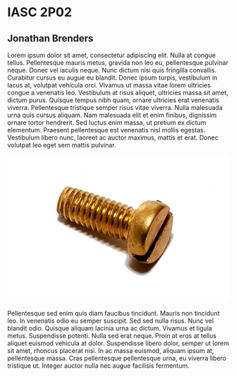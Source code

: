 # IASC 2P02
## Jonathan Brenders



Lorem ipsum dolor sit amet, consectetur adipiscing elit. Nulla at congue tellus. Pellentesque mauris metus, gravida non leo eu, pellentesque pulvinar neque. Donec vel iaculis neque. Nunc dictum nisi quis fringilla convallis. Curabitur cursus eu augue eu blandit. Donec ipsum turpis, vestibulum in lacus at, volutpat vehicula orci. Vivamus ut massa vitae lorem ultricies congue a venenatis leo. Vestibulum at risus aliquet, ultricies massa sit amet, dictum purus. Quisque tempus nibh quam, ornare ultricies erat venenatis viverra. Pellentesque tristique semper risus vitae viverra. Nulla malesuada urna quis cursus aliquam. Nam malesuada elit et enim finibus, dignissim ornare tortor hendrerit. Sed luctus enim massa, ut pretium ex dictum elementum. Praesent pellentesque est venenatis nisl mollis egestas. Vestibulum libero nunc, laoreet ac auctor maximus, mattis et erat. Donec volutpat leo eget sem mattis pulvinar.

![](images/screw-272889_960_720.jpg)

Pellentesque sed enim quis diam faucibus tincidunt. Mauris non tincidunt leo. In venenatis odio eu semper suscipit. Sed sed nulla risus. Nunc vel blandit odio. Quisque aliquam lacinia urna ac dictum. Vivamus et ligula metus. Suspendisse potenti. Nulla sed erat neque. Proin at eros at tellus aliquet euismod vehicula at dolor. Suspendisse libero dolor, semper ut lorem sit amet, rhoncus placerat nisi. In ac massa euismod, aliquam ipsum at, pellentesque massa. Cras pellentesque pellentesque urna, eu viverra libero tristique ut. Integer auctor nulla nec augue facilisis fermentum. 
